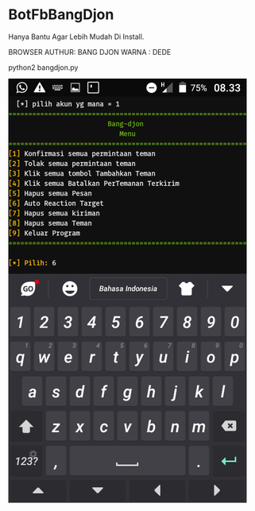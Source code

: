 # BotFbBangDjon

Hanya Bantu Agar Lebih Mudah Di Install.

BROWSER
AUTHUR: BANG DJON
WARNA : DEDE

python2 bangdjon.py

<img src=".image/Screenshot_20180401-083341.png">
